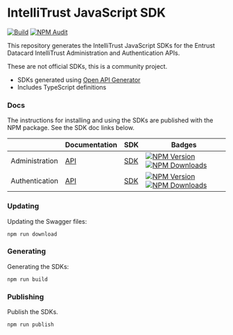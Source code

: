 # IntelliTrust JavaScript SDK

[![Build](https://github.com/maccuaa/intellitrust-js-sdk/workflows/Build/badge.svg)](https://github.com/maccuaa/intellitrust-js-sdk/actions?query=workflow%3ABuild)
[![NPM Audit](https://github.com/maccuaa/intellitrust-js-sdk/workflows/NPM%20Audit/badge.svg)](https://github.com/maccuaa/intellitrust-js-sdk/actions?query=workflow%3A%22NPM+Audit%22)

This repository generates the IntelliTrust JavaScript SDKs for the Entrust Datacard IntelliTrust Administration and Authentication APIs.

These are not official SDKs, this is a community project.

- SDKs generated using [Open API Generator](https://openapi-generator.tech/)
- Includes TypeScript definitions

### Docs

The instructions for installing and using the SDKs are published with the NPM package. See the SDK doc links below.

|                | Documentation                                                                       | SDK                                                                  | Badges                                                                                                                                                                                                                                                                        |
| -------------- | ----------------------------------------------------------------------------------- | -------------------------------------------------------------------- | ----------------------------------------------------------------------------------------------------------------------------------------------------------------------------------------------------------------------------------------------------------------------------- |
| Administration | [API](https://entrust.us.trustedauth.com/documentation/apiDocs/administration.html) | [SDK](https://www.npmjs.com/package/@maccuaa/intellitrust-admin-sdk) | [![NPM Version](https://badgen.net/npm/v/@maccuaa/intellitrust-admin-sdk)](https://badgen.net/npm/v/@maccuaa/intellitrust-admin-sdk) [![NPM Downloads](https://badgen.net/npm/dm/@maccuaa/intellitrust-admin-sdk)](https://badgen.net/npm/dm/@maccuaa/intellitrust-admin-sdk) |
| Authentication | [API](https://entrust.us.trustedauth.com/documentation/apiDocs/authentication.html) | [SDK](https://www.npmjs.com/package/@maccuaa/intellitrust-auth-sdk)  | [![NPM Version](https://badgen.net/npm/v/@maccuaa/intellitrust-auth-sdk)](https://badgen.net/npm/v/@maccuaa/intellitrust-auth-sdk) [![NPM Downloads](https://badgen.net/npm/dm/@maccuaa/intellitrust-auth-sdk)](https://badgen.net/npm/dm/@maccuaa/intellitrust-auth-sdk)     |

### Updating

Updating the Swagger files:

```shell
npm run download
```

### Generating

Generating the SDKs:

```shell
npm run build
```

### Publishing

Publish the SDKs.

```shell
npm run publish
```
